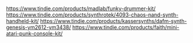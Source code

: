 https://www.tindie.com/products/madlab/funky-drummer-kit/
https://www.tindie.com/products/synthrotek/4093-chaos-nand-synth-handheld-kit/
https://www.tindie.com/products/kassersynths/dafm-synth-genesis-ym2612-ym3438/
https://www.tindie.com/products/faith/mini-atari-punk-console-kit/